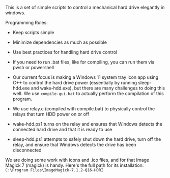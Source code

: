 This is a set of simple scripts to control a mechanical hard drive elegantly in windows.

Programming Rules:

- Keep scripts simple
- Minimize dependencies as much as possible
- Use best practices for handling hard drive control

- If you need to run .bat files, like for compiling, you can run them via pwsh or powershell

- Our current focus is making a Windows 11 system tray icon app using C++ to control the hard drive power (essentially by running sleep-hdd.exe and wake-hdd.exe), but there are many challenges to doing this well. We use `compile-gui.bat` to actually perform the compilation of this program.

- We use relay.c (compiled with compile.bat) to physically control the relays that turn HDD power on or off
- wake-hdd.ps1 turns on the relay and ensures that Windows detects the connected hard drive and that it is ready to use
- sleep-hdd.ps1 attempts to safely shut down the hard drive, turn off the relay, and ensure that Windows detects the drive has been disconnected


We are doing some work with icons and .ico files, and for that Image Magick 7 (magick) is handy. Here's the full path for its installation: `C:\Program Files\ImageMagick-7.1.2-Q16-HDRI`